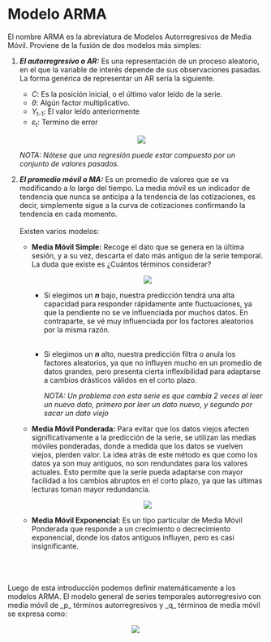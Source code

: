 # Modelo ARMA

El nombre ARMA es la abreviatura de Modelos Autorregresivos de Media Móvil. Proviene de la fusión de dos modelos más simples: 
  1) **_El autorregresivo o AR:_** Es una representación de un proceso aleatorio, en el que la variable de interés depende de sus observaciones pasadas. La forma genérica de representar un AR sería la siguiente.
     - _C_: Es la posición inicial, o el último valor leido de la serie. 
     - _θ_: Algún factor multiplicativo.
     - _Y_<sub>t-1</sub>: El valor leído anteriormente
     - _ε_<sub>t</sub>: Termino de error 
      <p align="center">
          <img src=https://economipedia.com/wp-content/uploads/Modelo-AR-1-formula.png />
      </p>
      
     _NOTA: Nótese que una regresión puede estar compuesto por un conjunto de valores pasados._


  2) **_El promedio móvil o MA:_** Es un promedio de valores que se va modificando a lo largo del tiempo. La media móvil es un indicador de tendencia que nunca se anticipa a la tendencia de las cotizaciones, es decir, simplemente sigue a la curva de cotizaciones confirmando la tendencia en cada momento.
  <br><br>Existen varios modelos:
      - **Media Móvil Simple:** Recoge el dato que se genera en la última sesión, y a su vez, descarta el dato más antiguo de la serie temporal. La duda que existe es ¿Cuántos términos considerar? <br>
      
        <p align="center">
          <img src=https://user-images.githubusercontent.com/63267942/149024008-9cab5989-be52-4655-a84f-e013cec55b21.png />
        </p>

        - Si elegimos un **_n_** bajo, nuestra predicción tendrá una alta capacidad para responder rápidamente ante fluctuaciones, ya que la pendiente no se ve influenciada por muchos datos. En contraparte, se vé muy influenciada por los factores aleatorios por la misma razón.<br><br>
        - Si elegimos un **_n_** alto, nuestra predicción filtra o anula los factores aleatorios, ya que no influyen mucho en un promedio de datos grandes, pero presenta cierta inflexibilidad para adaptarse a cambios drásticos válidos en el corto plazo.<br>
        
          _NOTA: Un problema con esta serie es que cambia 2 veces al leer un nuevo dato, primero por leer un dato nuevo, y segundo por sacar un dato viejo_ 

      - **Media Móvil Ponderada:** Para evitar que los datos viejos afecten significativamente a la predicción de la serie, se utilizan las medias móviles ponderadas, donde a medida que los datos se vuelven viejos, pierden valor. La idea atrás de este método es que como los datos ya son muy antiguos, no son rendundates para los valores actuales. Esto permite que la serie pueda adaptarse con mayor facilidad a los cambios abruptos en el corto plazo, ya que las ultimas lecturas toman mayor redundancia.
         <p align="center">
            <img src=https://user-images.githubusercontent.com/63267942/149025788-1fd63a1a-df6e-49c6-9dc0-0a4b12e575e2.png />
          </p>
      

      - **Media Móvil Exponencial:** Es un tipo particular de Media Móvil Ponderada que responde a un crecimiento o decrecimiento exponencial, donde los datos antiguos influyen, pero es casi insignificante.
     
<br>     
<br>     
<br>    
Luego de esta introducción podemos definir matemáticamente a los modelos ARMA. El modelo general de series temporales autorregresivo con media móvil de _p_ términos autorregresivos y _q_ términos de media móvil se expresa como:
<p align="center">
  <img src=https://economipedia.com/wp-content/uploads/Modelo-ARMA.jpg />
</p>


